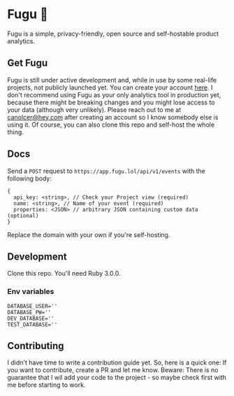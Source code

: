 # Fugu 🐡

Fugu is a simple, privacy-friendly, open source and self-hostable product analytics.


## Get Fugu
Fugu is still under active development and, while in use by some real-life projects, not publicly launched yet. You can create your account [here](https://app.fugu.lol). I don't recommend using Fugu as your only analytics tool in production yet, because there might be breaking changes and you might lose access to your data (although very unlikely). Please reach out to me at canolcer@hey.com after creating an account so I know somebody else is using it. Of course, you can also clone this repo and self-host the whole thing.

## Docs

Send a `POST` request to `https://app.fugu.lol/api/v1/events` with the following body:

```
{
  api_key: <string>, // Check your Project view (required)
  name: <string>, // Name of your event (required)
  properties: <JSON> // arbitrary JSON containing custom data (optional)
}
```

Replace the domain with your own if you're self-hosting.

## Development
Clone this repo. You'll need Ruby 3.0.0.

### Env variables
```
DATABASE_USER=''
DATABASE_PW=''
DEV_DATABASE=''
TEST_DATABASE=''
```

## Contributing
I didn't have time to write a contribution guide yet. So, here is a quick one: If you want to contribute, create a PR and let me know. Beware: There is no guarantee that I wil add your code to the project - so maybe check first with me before starting to work.

